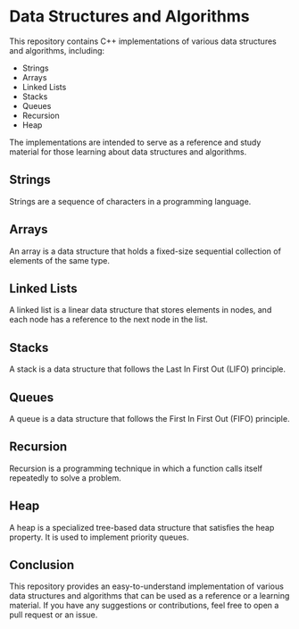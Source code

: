 # Data Structures and Algorithms

This repository contains C++ implementations of various data structures and algorithms, including:

- Strings
- Arrays
- Linked Lists
- Stacks
- Queues
- Recursion
- Heap

The implementations are intended to serve as a reference and study material for those learning about data structures and algorithms.

## Strings

Strings are a sequence of characters in a programming language. 

## Arrays

An array is a data structure that holds a fixed-size sequential collection of elements of the same type.

## Linked Lists

A linked list is a linear data structure that stores elements in nodes, and each node has a reference to the next node in the list. 

## Stacks

A stack is a data structure that follows the Last In First Out (LIFO) principle.

## Queues

A queue is a data structure that follows the First In First Out (FIFO) principle.

## Recursion

Recursion is a programming technique in which a function calls itself repeatedly to solve a problem.

## Heap

A heap is a specialized tree-based data structure that satisfies the heap property. It is used to implement priority queues.

## Conclusion

This repository provides an easy-to-understand implementation of various data structures and algorithms that can be used as a reference or a learning material. If you have any suggestions or contributions, feel free to open a pull request or an issue.
